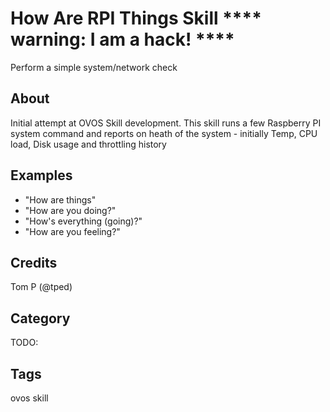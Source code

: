 # How Are RPI Things Skill **** warning:  I am a hack! ****

Perform a simple system/network check 

## About

Initial attempt at OVOS Skill development.  This skill runs a few Raspberry PI system command and reports on heath of the system - initially Temp, CPU load, Disk usage and throttling history


## Examples

- "How are things"
- "How are you doing?"
- "How's everything (going)?"
- "How are you feeling?"

## Credits

Tom P (@tped)

## Category

TODO:

## Tags

ovos skill
